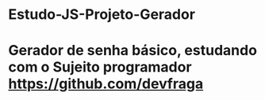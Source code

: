 # Estudo-JS-Projeto-Gerador

# Gerador de senha básico, estudando com o Sujeito programador https://github.com/devfraga
